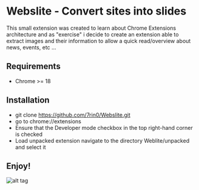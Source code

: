 # Webslite - Convert sites into slides
This small extension was created to learn about Chrome Extensions architecture and as "exercise" i decide to create an extension able to extract images and their information to allow a quick read/overview about news, events, etc ... 

## Requirements
- Chrome >= 18

## Installation
- git clone https://github.com/7rin0/Webslite.git
- go to chrome://extensions
- Ensure that the Developer mode checkbox in the top right-hand corner is checked
- Load unpacked extension navigate to the directory Weblite/unpacked and select it

## Enjoy!
![alt tag](https://github.com/7rin0/Webslite/raw/master/unpacked/images/gif/show.gif)
